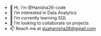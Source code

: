 - 👋 Hi, I’m @Hanisha26-code
- 👀 I’m interested in Data Analytics
- 🌱 I’m currently learning SQL
- 💞️ I’m looking to collaborate on projects 
- 📫 Reach me at duahanisha26@gmail.com

<!---
Hanisha26-code/Hanisha26-code is a ✨ special ✨ repository because its `README.md` (this file) appears on your GitHub profile.
You can click the Preview link to take a look at your changes.
--->
